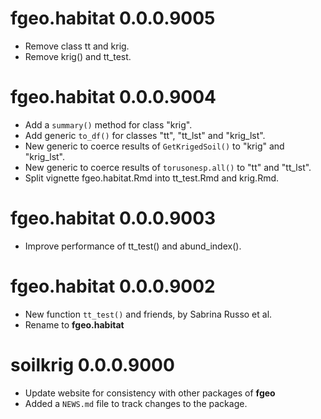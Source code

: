 # fgeo.habitat 0.0.0.9005

* Remove class tt and krig.
* Remove krig() and tt_test.

# fgeo.habitat 0.0.0.9004

* Add a `summary()` method for class "krig".
* Add generic `to_df()` for classes "tt", "tt_lst" and "krig_lst".
* New generic to coerce results of `GetKrigedSoil()` to "krig" and "krig_lst".
* New generic to coerce results of `torusonesp.all()` to "tt" and "tt_lst".
* Split vignette fgeo.habitat.Rmd into tt_test.Rmd and krig.Rmd.

# fgeo.habitat 0.0.0.9003

* Improve performance of tt_test() and abund_index().

# fgeo.habitat 0.0.0.9002

* New function `tt_test()` and friends, by Sabrina Russo et al.
* Rename to __fgeo.habitat__

# soilkrig 0.0.0.9000

* Update website for consistency with other packages of __fgeo__
* Added a `NEWS.md` file to track changes to the package.
